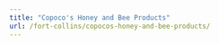 ```yaml
---
title: "Copoco's Honey and Bee Products"
url: /fort-collins/copocos-honey-and-bee-products/
---
```

